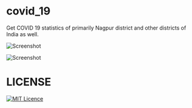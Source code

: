 # covid_19

Get COVID 19 statistics of primarily Nagpur district and other districts of India as well.



![Screenshot](https://github.com/neilmehta31/covid19_app_flutter/blob/master/tia1248598796474542638.png)









![Screenshot](https://github.com/neilmehta31/covid19_app_flutter/blob/master/tia3304544856910355940.png)













# LICENSE
[![MIT Licence](https://badges.frapsoft.com/os/mit/mit.svg?v=103)](https://github.com/neilmehta31/covid19_app_flutter/blob/master/LICENSE.md)


